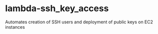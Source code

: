 # lambda-ssh_key_access
Automates creation of SSH users and deployment of public keys on EC2 instances
